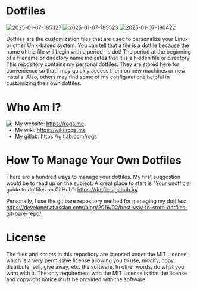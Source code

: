 #  Dotfiles
![2025-01-07-185327](/uploads/f422a18768ccf21958dba0c2ef6cab5b/2025-01-07-185327.png)
![2025-01-07-185523](/uploads/993e7b45fe20bd01b751013f6845355a/2025-01-07-185523.png)
![2025-01-07-190422](/uploads/13c70f7b3737397348bba6318145787e/2025-01-07-190422.png)

Dotfiles are the customization files that are used to personalize your Linux or other Unix-based system.  You can tell that a file is a dotfile because the name of the file will begin with a period--a dot!  The period at the beginning of a filename or directory name indicates that it is a hidden file or directory.  This repository contains my personal dotfiles.  They are stored here for convenience so that I may quickly access them on new machines or new installs.  Also, others may find some of my configurations helpful in customizing their own dotfiles.  

# Who Am I?
<img align="left" border="0" padding="4" src="https://gitlab.com/rogs/dotfiles/-/raw/master/.me-small.png">

* My website: https://rogs.me
* My wiki: https://wiki.rogs.me
* My gitlab: https://gitlab.com/rogs

# How To Manage Your Own Dotfiles

There are a hundred ways to manage your dotfiles.  My first suggestion would be to read up on the subject.  A great place to start is "Your unofficial guide to dotfiles on GitHub": https://dotfiles.github.io/

Personally, I use the git bare repository method for managing my dotfiles: https://developer.atlassian.com/blog/2016/02/best-way-to-store-dotfiles-git-bare-repo/

# License

The files and scripts in this repository are licensed under the MIT License, which is a very permissive license allowing you to use, modify, copy, distribute, sell, give away, etc. the software.  In other words, do what you want with it.  The  only requirement with the MIT License is that the license and copyright notice must be provided with the software.
